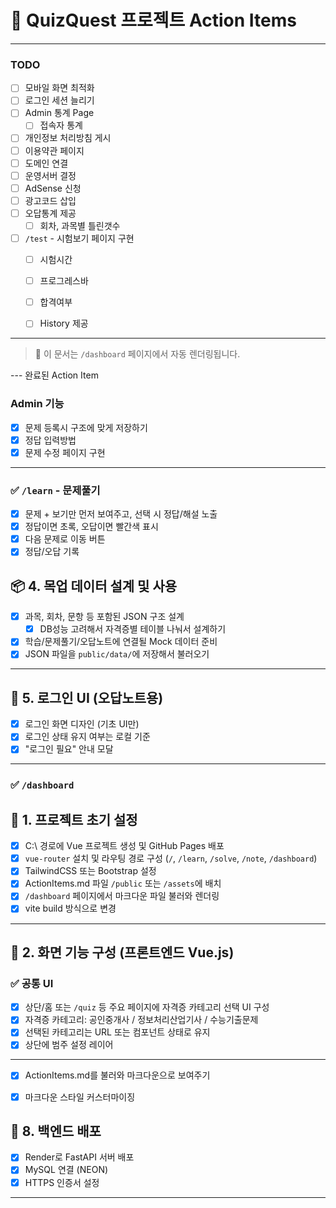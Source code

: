 # 🚀 QuizQuest 프로젝트 Action Items
---
### TODO
- [ ] 모바일 화면 최적화
- [ ] 로그인 세션 늘리기
- [ ] Admin 통계 Page
  - [ ] 접속자 통계
- [ ] 개인정보 처리방침 게시
- [ ] 이용약관 페이지
- [ ] 도메인 연결
- [ ] 운영서버 결정
- [ ] AdSense 신청
- [ ] 광고코드 삽입
- [ ] 오답통계 제공
  - [ ] 회차, 과목별 틀린갯수
- [ ] `/test` - 시험보기 페이지 구현
  - [ ] 시험시간
  - [ ] 프로그레스바
  - [ ] 합격여부
  - [ ] History 제공


---


> 📌 이 문서는 `/dashboard` 페이지에서 자동 렌더링됩니다.  

--- 완료된 Action Item


### Admin 기능
- [x] 문제 등록시 구조에 맞게 저장하기
- [x] 정답 입력방법
- [x] 문제 수정 페이지 구현

---

### ✅ `/learn` - 문제풀기

- [x] 문제 + 보기만 먼저 보여주고, 선택 시 정답/해설 노출  
- [x] 정답이면 초록, 오답이면 빨간색 표시  
- [x] 다음 문제로 이동 버튼  
- [x] 정답/오답 기록 

## 📦 4. 목업 데이터 설계 및 사용

- [x] 과목, 회차, 문항 등 포함된 JSON 구조 설계  
  - [x] DB성능 고려해서 자격증별 테이블 나눠서 설계하기
- [x] 학습/문제풀기/오답노트에 연결될 Mock 데이터 준비  
- [x] JSON 파일을 `public/data/`에 저장해서 불러오기  

---

## 🔐 5. 로그인 UI (오답노트용)

- [x] 로그인 화면 디자인 (기초 UI만)  
- [x] 로그인 상태 유지 여부는 로컬 기준  
- [x] "로그인 필요" 안내 모달  

---


### ✅ `/dashboard`

## 📁 1. 프로젝트 초기 설정

- [x] C:\ 경로에 Vue 프로젝트 생성 및 GitHub Pages 배포  
- [x] `vue-router` 설치 및 라우팅 경로 구성 (`/`, `/learn`, `/solve`, `/note`, `/dashboard`)  
- [x] TailwindCSS 또는 Bootstrap 설정  
- [x] ActionItems.md 파일 `/public` 또는 `/assets`에 배치  
- [x] `/dashboard` 페이지에서 마크다운 파일 불러와 렌더링  
- [x] vite build 방식으로 변경

---

## 🧩 2. 화면 기능 구성 (프론트엔드 Vue.js)

### ✅ 공통 UI

- [x] 상단/홈 또는 `/quiz` 등 주요 페이지에 자격증 카테고리 선택 UI 구성  
- [x] 자격증 카테고리: 공인중개사 / 정보처리산업기사 / 수능기출문제
- [x] 선택된 카테고리는 URL 또는 컴포넌트 상태로 유지
- [x] 상단에 범주 설정 레이어
---

- [x] ActionItems.md를 불러와 마크다운으로 보여주기  
- [x] 마크다운 스타일 커스터마이징  


## 🚀 8. 백엔드 배포

- [x] Render로 FastAPI 서버 배포  
- [x] MySQL 연결 (NEON)  
- [x] HTTPS 인증서 설정  

---
